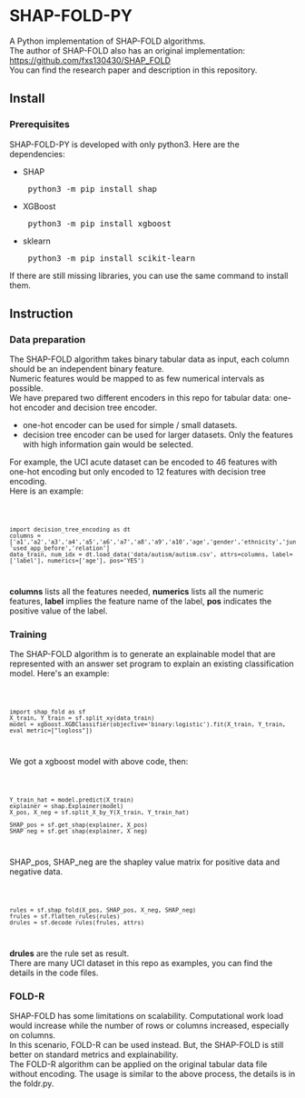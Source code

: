# SHAP-FOLD-PY
A Python implementation of SHAP-FOLD algorithms.\
The author of SHAP-FOLD also has an original implementation: \
https://github.com/fxs130430/SHAP_FOLD \
You can find the research paper and description in this repository.
<!--A novel contribution in this Python implementation is that the High Utility Itemset Mining has been built with Beam search and some optimization, which provides a decent performance for HUIM.--> 

## Install
### Prerequisites
SHAP-FOLD-PY is developed with only python3. Here are the dependencies:
* SHAP <pre> python3 -m pip install shap </pre>
* XGBoost <pre> python3 -m pip install xgboost </pre>
* sklearn <pre> python3 -m pip install scikit-learn </pre>

If there are still missing libraries, you can use the same command to install them.

## Instruction
### Data preparation
The SHAP-FOLD algorithm takes binary tabular data as input, each column should be an independent binary feature. \
Numeric features would be mapped to as few numerical intervals as possible. \
We have prepared two different encoders in this repo for tabular data: one-hot encoder and decision tree encoder. 
+ one-hot encoder can be used for simple / small datasets.
+ decision tree encoder can be used for larger datasets. Only the features with high information gain would be selected.
   
For example, the UCI acute dataset can be encoded to 46 features with one-hot encoding but only encoded to 12 features with decision tree encoding.\
Here is an example:

<code>

    import decision_tree_encoding as dt
    columns = ['a1','a2','a3','a4','a5','a6','a7','a8','a9','a10','age','gender','ethnicity','jundice','autism', 'used_app_before','relation']
    data_train, num_idx = dt.load_data('data/autism/autism.csv', attrs=columns, label=['label'], numerics=['age'], pos='YES')
</code>

**columns** lists all the features needed, **numerics** lists all the numeric features, **label** implies the feature name of the label, **pos** indicates the positive value of the label.

### Training
The SHAP-FOLD algorithm is to generate an explainable model that are represented with an answer set program to explain an existing classification model. Here's an example:

<code>

    import shap_fold as sf 
    X_train, Y_train = sf.split_xy(data_train)
    model = xgboost.XGBClassifier(objective='binary:logistic').fit(X_train, Y_train, eval_metric=["logloss"])
</code>

We got a xgboost model with above code, then: 

<code>

    Y_train_hat = model.predict(X_train)
    explainer = shap.Explainer(model)
    X_pos, X_neg = sf.split_X_by_Y(X_train, Y_train_hat)

    SHAP_pos = sf.get_shap(explainer, X_pos)
    SHAP_neg = sf.get_shap(explainer, X_neg)
</code>

SHAP_pos, SHAP_neg are the shapley value matrix for positive data and negative data.

<code>

    rules = sf.shap_fold(X_pos, SHAP_pos, X_neg, SHAP_neg)
    frules = sf.flatten_rules(rules)
    drules = sf.decode_rules(frules, attrs)
</code>

**drules** are the rule set as result. \
There are many UCI dataset in this repo as examples, you can find the details in the code files.

### FOLD-R

SHAP-FOLD has some limitations on scalability. Computational work load would increase while the number of rows or columns increased, especially on columns. \
In this scenario, FOLD-R can be used instead. But, the SHAP-FOLD is still better on standard metrics and explainability.\
The FOLD-R algorithm can be applied on the original tabular data file without encoding. The usage is similar to the above process, the details is in the foldr.py.
